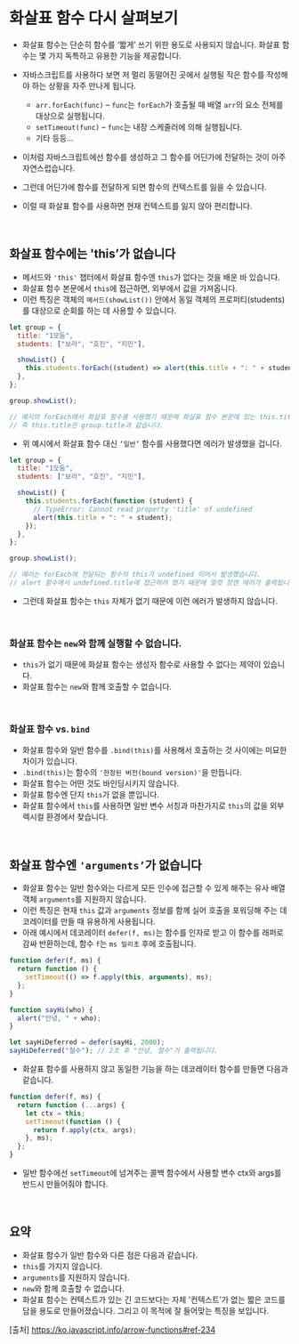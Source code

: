 # 화살표 함수 다시 살펴보기

- 화살표 함수는 단순히 함수를 ‘짧게’ 쓰기 위한 용도로 사용되지 않습니다. 화살표 함수는 몇 가지 독특하고 유용한 기능을 제공합니다.
- 자바스크립트를 사용하다 보면 저 멀리 동떨어진 곳에서 실행될 작은 함수를 작성해야 하는 상황을 자주 만나게 됩니다.

  - `arr.forEach(func)` – `func`는 `forEach`가 호출될 때 배열 `arr`의 요소 전체를 대상으로 실행됩니다.
  - `setTimeout(func)` – `func`는 내장 스케줄러에 의해 실행됩니다.
  - 기타 등등…

- 이처럼 자바스크립트에선 함수를 생성하고 그 함수를 어딘가에 전달하는 것이 아주 자연스럽습니다.
- 그런데 어딘가에 함수를 전달하게 되면 함수의 컨텍스트를 잃을 수 있습니다.
- 이럴 때 화살표 함수를 사용하면 현재 컨텍스트를 잃지 않아 편리합니다.

<br>

## 화살표 함수에는 'this’가 없습니다

- 메서드와 `'this'` 챕터에서 화살표 함수엔 `this`가 없다는 것을 배운 바 있습니다.
- 화살표 함수 본문에서 `this`에 접근하면, 외부에서 값을 가져옵니다.
- 이런 특징은 객체의 `메서드(showList())` 안에서 동일 객체의 프로퍼티(students)를 대상으로 순회를 하는 데 사용할 수 있습니다.

```js
let group = {
  title: "1모둠",
  students: ["보라", "호진", "지민"],

  showList() {
    this.students.forEach((student) => alert(this.title + ": " + student));
  },
};

group.showList();

// 예시의 forEach에서 화살표 함수를 사용했기 때문에 화살표 함수 본문에 있는 this.title은 화살표 함수 바깥에 있는 메서드인 showList가 가리키는 대상과 동일해집니다.
// 즉 this.title은 group.title과 같습니다.
```

- 위 예시에서 화살표 함수 대신 `‘일반’` 함수를 사용했다면 에러가 발생했을 겁니다.

```js
let group = {
  title: "1모둠",
  students: ["보라", "호진", "지민"],

  showList() {
    this.students.forEach(function (student) {
      // TypeError: Cannot read property 'title' of undefined
      alert(this.title + ": " + student);
    });
  },
};

group.showList();

// 에러는 forEach에 전달되는 함수의 this가 undefined 이어서 발생했습니다.
// alert 함수에서 undefined.title에 접근하려 했기 때문에 얼럿 창엔 에러가 출력됩니다.
```

- 그런데 화살표 함수는 `this` 자체가 없기 때문에 이런 에러가 발생하지 않습니다.

<br>

### 화살표 함수는 `new`와 함께 실행할 수 없습니다.

- `this`가 없기 때문에 화살표 함수는 생성자 함수로 사용할 수 없다는 제약이 있습니다.
- 화살표 함수는 `new`와 함께 호출할 수 없습니다.

<br>

### 화살표 함수 vs. `bind`

- 화살표 함수와 일반 함수를 `.bind(this)`를 사용해서 호출하는 것 사이에는 미묘한 차이가 있습니다.
- `.bind(this)`는 함수의 `'한정된 버전(bound version)'`을 만듭니다.
- 화살표 함수는 어떤 것도 바인딩시키지 않습니다.
- 화살표 함수엔 단지 `this`가 없을 뿐입니다.
- 화살표 함수에서 `this`를 사용하면 일반 변수 서칭과 마찬가지로 `this`의 값을 외부 렉시컬 환경에서 찾습니다.

<br>

## 화살표 함수엔 `'arguments’`가 없습니다

- 화살표 함수는 일반 함수와는 다르게 모든 인수에 접근할 수 있게 해주는 유사 배열 객체 `arguments`를 지원하지 않습니다.
- 이런 특징은 현재 `this` 값과 `arguments` 정보를 함께 실어 호출을 포워딩해 주는 데코레이터를 만들 때 유용하게 사용됩니다.
- 아래 예시에서 데코레이터 `defer(f, ms)`는 함수를 인자로 받고 이 함수를 래퍼로 감싸 반환하는데, 함수 `f`는 `ms 밀리초` 후에 호출됩니다.

```js
function defer(f, ms) {
  return function () {
    setTimeout(() => f.apply(this, arguments), ms);
  };
}

function sayHi(who) {
  alert("안녕, " + who);
}

let sayHiDeferred = defer(sayHi, 2000);
sayHiDeferred("철수"); // 2초 후 "안녕, 철수"가 출력됩니다.
```

- 화살표 함수를 사용하지 않고 동일한 기능을 하는 데코레이터 함수를 만들면 다음과 같습니다.

```js
function defer(f, ms) {
  return function (...args) {
    let ctx = this;
    setTimeout(function () {
      return f.apply(ctx, args);
    }, ms);
  };
}
```

- 일반 함수에선 `setTimeout`에 넘겨주는 콜백 함수에서 사용할 변수 ctx와 args를 반드시 만들어줘야 합니다.

<br>

## 요약

- 화살표 함수가 일반 함수와 다른 점은 다음과 같습니다.
- `this`를 가지지 않습니다.
- `arguments`를 지원하지 않습니다.
- `new`와 함께 호출할 수 없습니다.
- 화살표 함수는 컨텍스트가 있는 긴 코드보다는 자체 '컨텍스트’가 없는 짧은 코드를 담을 용도로 만들어졌습니다. 그리고 이 목적에 잘 들어맞는 특징을 보입니다.

[출처]
https://ko.javascript.info/arrow-functions#ref-234
